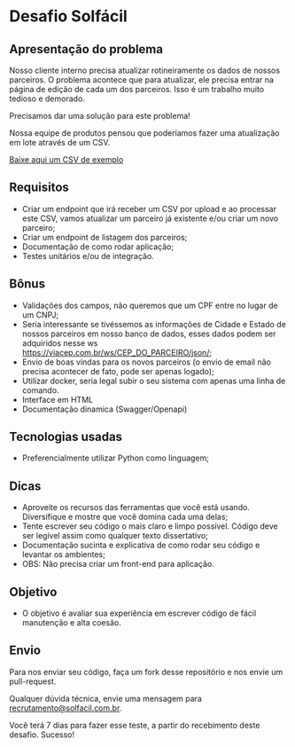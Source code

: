 # Desafio Solfácil

## Apresentação do problema

Nosso cliente interno precisa atualizar rotineiramente os dados de nossos parceiros. O problema acontece que para atualizar, ele precisa entrar na página de edição de cada um dos parceiros. Isso é um trabalho muito tedioso e demorado.

Precisamos dar uma solução para este problema!

Nossa equipe de produtos pensou que poderíamos fazer uma atualização em lote através de um CSV.

[Baixe aqui um CSV de exemplo](assets/exemplo.csv)

## Requisitos

- Criar um endpoint que irá receber um CSV por upload e ao processar este CSV, vamos atualizar um parceiro já existente e/ou criar um novo parceiro;
- Criar um endpoint de listagem dos parceiros;
- Documentação de como rodar aplicação;
- Testes unitários e/ou de integração.

## Bônus

- Validações dos campos, não queremos que um CPF entre no lugar de um CNPJ;
- Seria interessante se tivéssemos as informações de Cidade e Estado de nossos parceiros em nosso banco de dados, esses dados podem ser adquiridos nesse ws https://viacep.com.br/ws/CEP_DO_PARCEIRO/json/;
- Envio de boas vindas para os novos parceiros (o envio de email não precisa acontecer de fato, pode ser apenas logado);
- Utilizar docker, seria legal subir o seu sistema com apenas uma linha de comando.
- Interface em HTML
- Documentação dinamica (Swagger/Openapi)

## Tecnologias usadas

- Preferencialmente utilizar Python como linguagem;

## Dicas

- Aproveite os recursos das ferramentas que você está usando. Diversifique e mostre que você domina cada uma delas;
- Tente escrever seu código o mais claro e limpo possível. Código deve ser legível assim como qualquer texto dissertativo;
- Documentação sucinta e explicativa de como rodar seu código e levantar os ambientes;
- OBS: Não precisa criar um front-end para aplicação.

## Objetivo

- O objetivo é avaliar sua experiência em escrever código de fácil manutenção e alta coesão.

## Envio

Para nos enviar seu código, faça um fork desse repositório e nos envie um pull-request.


Qualquer dúvida técnica, envie uma mensagem para recrutamento@solfacil.com.br.

Você terá 7 dias para fazer esse teste, a partir do recebimento deste desafio. Sucesso!
